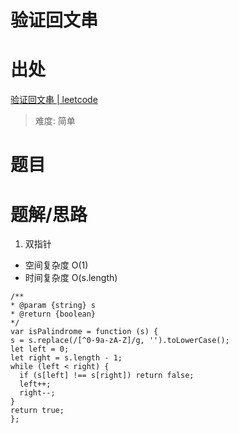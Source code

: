 # 验证回文串

# 出处

[验证回文串 | leetcode](https://leetcode-cn.com/problems/valid-palindrome/)

> 难度: 简单

# 题目

# 题解/思路

1. 双指针

- 空间复杂度 O(1)
- 时间复杂度 O(s.length)

```
/**
* @param {string} s
* @return {boolean}
*/
var isPalindrome = function (s) {
s = s.replace(/[^0-9a-zA-Z]/g, '').toLowerCase();
let left = 0;
let right = s.length - 1;
while (left < right) {
  if (s[left] !== s[right]) return false;
  left++;
  right--;
}
return true;
};
```
